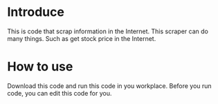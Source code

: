 # Introduce

This is code that scrap information in the Internet.
This scraper can do many things.
Such as get stock price in the Internet.

# How to use

Download this code and run this code in you workplace.
Before you run code, you can edit this code for you.
